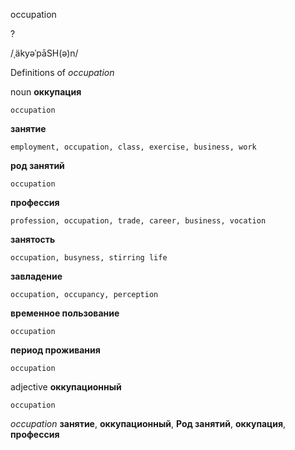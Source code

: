 occupation

?

/ˌäkyəˈpāSH(ə)n/

Definitions of _occupation_

noun
**оккупация**

    occupation
**занятие**

    employment, occupation, class, exercise, business, work
**род занятий**

    occupation
**профессия**

    profession, occupation, trade, career, business, vocation
**занятость**

    occupation, busyness, stirring life
**завладение**

    occupation, occupancy, perception
**временное пользование**

    occupation
**период проживания**

    occupation

adjective
**оккупационный**

    occupation

_occupation_
**занятие**, **оккупационный**, **Род занятий**, **оккупация**, **профессия**